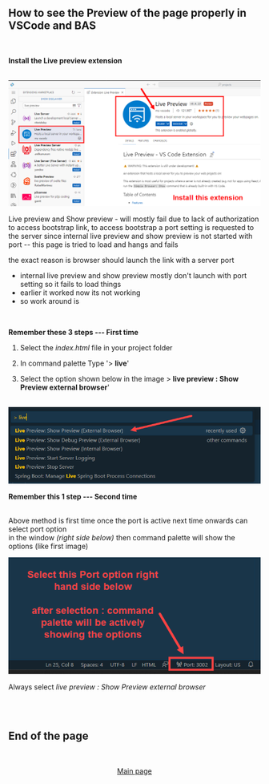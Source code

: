 </br></br>

## How to see the Preview of the page properly in VSCode and BAS

</br>

**Install the Live preview extension**

</br>

<img src="./files/ui5e8_0.png" >

</br>

Live preview and Show preview - will mostly fail due to lack of authorization to access bootstrap link, to access bootstrap a port setting is requested to the server since internal live preview and show preview is not started with port -- this page is tried to load and hangs and fails

the exact reason is browser should launch the link with a server port 
- internal live preview and show preview mostly don't launch with port setting so it fails to load things 
- earlier it worked now its not working
- so work around is

</br>

**Remember these 3 steps --- First time**

1. Select the *index.html* file in your project folder

2. In command palette Type '> **live**' 

3. Select the option shown below in the image > **live preview : Show Preview external browser**' 

</br>

<img src="./files/ui5e8_1.png" >

</br>

**Remember this 1 step --- Second time**

</br> Above method is first time once the port is active next time onwards can select port option 
</br> in the window *(right side below)* then command palette will show the options (like first image) 
</br> 

<img src="./files/ui5e8_2.png" >

</br>

Always select *live preview : Show Preview external browser*

</br></br>

## End of the page
</br>
<p align="center"> <a href="https://github.com/Octavius-Dante/Arthelais/tree/main"> Main page </a> </p>

<!-- - [x] <a href="https://github.com/Octavius-Dante/Arthelais/tree/main/ex_38"> Exercise 38-Fiori Elements Basics</a> -->
</br></br>

